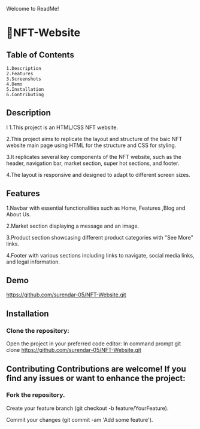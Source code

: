 Welcome to ReadMe!

# 📝NFT-Website

## Table of Contents

```
1.Description 
2.Features
3.Screenshots
4.Demo 
5.Installation
6.Contributing
```

## Description

I 1.This project is an HTML/CSS NFT website.

 2.This project aims to replicate the layout and structure of the baic NFT website main page using HTML for the structure and CSS for styling.

 3.It replicates several key components of the NFT website, such as the header, navigation bar, market section, super hot sections, and footer. 

4.The layout is responsive and designed to adapt to different screen sizes.

## Features

1.Navbar with essential functionalities such as Home, Features ,Blog and About Us. 

2.Market section displaying a message and an image.

3.Product section showcasing different product categories with "See More" links.

 4.Footer with various sections including links to navigate, social media links, and legal information.

## Demo
  https://github.com/surendar-05/NFT-Website.git

## Installation

### Clone the repository:

Open the project in your preferred code editor:
  In command prompt
      git clone https://github.com/surendar-05/NFT-Website.git

## Contributing Contributions are welcome! If you find any issues or want to enhance the project:

### Fork the repository.

 Create your feature branch (git checkout -b feature/YourFeature).

 Commit your changes (git commit -am 'Add some feature').
